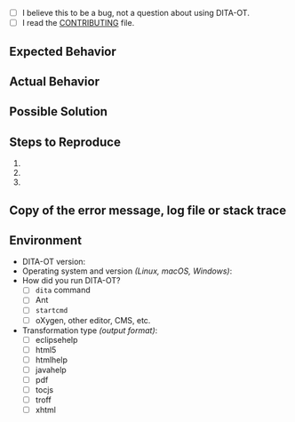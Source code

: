 <!-- ↑ Provide a general summary of the issue in the Title above ↑ -->

<!--
  Hi! Thanks for filing an issue with the DITA Open Toolkit project.
  Please take the time to answer the basic questions.

  To check boxes, change the `[ ]` into `[x]` (or submit and check.)

  If there is no need for certain sections, please delete those headers before
  submitting. We know not all issues require those steps. Otherwise, please try
  to be as detailed as possible.

  If you are unsure this is a bug in DITA-OT, or if this is just a generic usage
  question, please consider asking your question on the "dita-users" group at
  https://groups.yahoo.com/group/dita-users.

  Thanks!
-->

- [ ] I believe this to be a bug, not a question about using DITA-OT.
- [ ] I read the [CONTRIBUTING][] file.

## Expected Behavior
<!-- If you're describing a bug, tell us what should happen. -->
<!-- If you're suggesting a change/improvement, tell us how it should work. -->

## Actual Behavior
<!-- Tell us what happens instead of the expected behavior. -->

## Possible Solution
<!-- Optional suggestions on how to fix the issue, or implement the changes. -->
<!-- If you know how to fix the issue, please create a pull request instead. -->

## Steps to Reproduce
<!-- Test case, Gist, set of files or steps required to reproduce the issue. -->

1.
2.
3.

<!-- Create a Gist via <https://gist.github.com/> to upload your test files. -->
<!-- Link to the Gist from the issue or attach a .zip archive of your files. -->

## Copy of the error message, log file or stack trace
<!-- Long logs should be attached or in linked Gists, not in the issue body. -->

## Environment
<!-- Include relevant details about the environment you experienced this in. -->

* DITA-OT version:
* Operating system and version _(Linux, macOS, Windows)_:
* How did you run DITA-OT?
  <!-- Put an `[x]` in any of the boxes that apply: -->
    - [ ] `dita` command
    - [ ] Ant
    - [ ] `startcmd`
    - [ ] oXygen, other editor, CMS, etc.
* Transformation type _(output format)_:
    - [ ] eclipsehelp
    - [ ] html5
    - [ ] htmlhelp
    - [ ] javahelp
    - [ ] pdf
    - [ ] tocjs
    - [ ] troff
    - [ ] xhtml

[CONTRIBUTING]: https://github.com/dita-ot/dita-ot/blob/develop/.github/CONTRIBUTING.md
